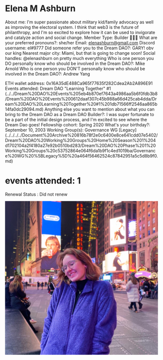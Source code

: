 # Elena M Ashburn

About me: I'm super passionate about military kid/family advocacy as well as improving the electoral system. I think that web3 is the future of philanthropy, and I'm so excited to explore how it can be used to invigorate and catalyze action and social change.
Member Type: Builder 👷🏾‍♀️
What are your preferred pronouns?: she/her
Email: elenashburn@gmail.com
Discord username: el#9777
Did someone refer you to the Dream DAO?: GARY! obv our king
Nearest major city: Miami, but that is going to change soon!
Social handles: @elenashburn on pretty much everything
Who is one person you DO personally know who should be involved in the Dream DAO?: Mike Arnold
Who is one person you DON'T personally know who should be involved in the Dream DAO?: Andrew Yang

ETH wallet address: 0x16A35dE488Ca965f77635f282Cdea2Ab2A896E91
Events attended: Dream DAO "Learning Together" #1 (../../Dream%20DAO%20Events%205eb4b870ef7643a4986aa5b6f0fdb3b8/Dream%20DAO%20Events%200612daaf307c45b988a66d425cab4dda/Dream%20DAO%20Learning%20Together%20#1%201db71566ff2546aa865b14fa0dc29094.md)
Anything else you want to mention about what you can bring to the Dream DAO as a Dream DAO Builder?: I was super fortunate to be a part of the initial design process, and I'm excited to see where the Dream Dao goes!
Fellowship cohort: Spring 2020
What's your birthday?: September 10, 2003
Working Group(s): Governance WG [Legacy] (../../../../Document%20Archive%20816b78f2e0c6400e8ce641cdd07e5402/Dream%20DAO%20Working%20Groups%20Home%20Season%201%204d1702104a2f4180a27e92b0510bd283/Dream%20DAO%20Phase%201%20Working%20Groups%20c53752864e064f6da1b9f1c4ed1019ba/Governance%20WG%20%5BLegacy%5D%20a464f56462524c87842951a5c5d8b9f0.md)
# events attended: 1
Renewal Status : Did not renew

![Untitled](Elena%20M%20Ashburn%20a946af1217254329bc7912d0bb777590/Untitled.png)